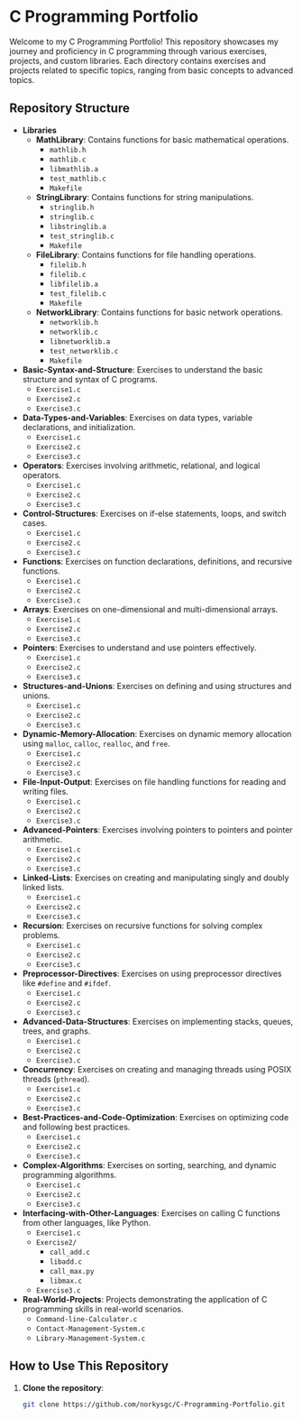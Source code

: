 
# C Programming Portfolio

Welcome to my C Programming Portfolio! This repository showcases my journey and proficiency in C programming through various exercises, projects, and custom libraries. Each directory contains exercises and projects related to specific topics, ranging from basic concepts to advanced topics.

## Repository Structure

- **Libraries**
  - **MathLibrary**: Contains functions for basic mathematical operations.
    - `mathlib.h`
    - `mathlib.c`
    - `libmathlib.a`
    - `test_mathlib.c`
    - `Makefile`
  - **StringLibrary**: Contains functions for string manipulations.
    - `stringlib.h`
    - `stringlib.c`
    - `libstringlib.a`
    - `test_stringlib.c`
    - `Makefile`
  - **FileLibrary**: Contains functions for file handling operations.
    - `filelib.h`
    - `filelib.c`
    - `libfilelib.a`
    - `test_filelib.c`
    - `Makefile`
  - **NetworkLibrary**: Contains functions for basic network operations.
    - `networklib.h`
    - `networklib.c`
    - `libnetworklib.a`
    - `test_networklib.c`
    - `Makefile`
- **Basic-Syntax-and-Structure**: Exercises to understand the basic structure and syntax of C programs.
  - `Exercise1.c`
  - `Exercise2.c`
  - `Exercise3.c`
- **Data-Types-and-Variables**: Exercises on data types, variable declarations, and initialization.
  - `Exercise1.c`
  - `Exercise2.c`
  - `Exercise3.c`
- **Operators**: Exercises involving arithmetic, relational, and logical operators.
  - `Exercise1.c`
  - `Exercise2.c`
  - `Exercise3.c`
- **Control-Structures**: Exercises on if-else statements, loops, and switch cases.
  - `Exercise1.c`
  - `Exercise2.c`
  - `Exercise3.c`
- **Functions**: Exercises on function declarations, definitions, and recursive functions.
  - `Exercise1.c`
  - `Exercise2.c`
  - `Exercise3.c`
- **Arrays**: Exercises on one-dimensional and multi-dimensional arrays.
  - `Exercise1.c`
  - `Exercise2.c`
  - `Exercise3.c`
- **Pointers**: Exercises to understand and use pointers effectively.
  - `Exercise1.c`
  - `Exercise2.c`
  - `Exercise3.c`
- **Structures-and-Unions**: Exercises on defining and using structures and unions.
  - `Exercise1.c`
  - `Exercise2.c`
  - `Exercise3.c`
- **Dynamic-Memory-Allocation**: Exercises on dynamic memory allocation using `malloc`, `calloc`, `realloc`, and `free`.
  - `Exercise1.c`
  - `Exercise2.c`
  - `Exercise3.c`
- **File-Input-Output**: Exercises on file handling functions for reading and writing files.
  - `Exercise1.c`
  - `Exercise2.c`
  - `Exercise3.c`
- **Advanced-Pointers**: Exercises involving pointers to pointers and pointer arithmetic.
  - `Exercise1.c`
  - `Exercise2.c`
  - `Exercise3.c`
- **Linked-Lists**: Exercises on creating and manipulating singly and doubly linked lists.
  - `Exercise1.c`
  - `Exercise2.c`
  - `Exercise3.c`
- **Recursion**: Exercises on recursive functions for solving complex problems.
  - `Exercise1.c`
  - `Exercise2.c`
  - `Exercise3.c`
- **Preprocessor-Directives**: Exercises on using preprocessor directives like `#define` and `#ifdef`.
  - `Exercise1.c`
  - `Exercise2.c`
  - `Exercise3.c`
- **Advanced-Data-Structures**: Exercises on implementing stacks, queues, trees, and graphs.
  - `Exercise1.c`
  - `Exercise2.c`
  - `Exercise3.c`
- **Concurrency**: Exercises on creating and managing threads using POSIX threads (`pthread`).
  - `Exercise1.c`
  - `Exercise2.c`
  - `Exercise3.c`
- **Best-Practices-and-Code-Optimization**: Exercises on optimizing code and following best practices.
  - `Exercise1.c`
  - `Exercise2.c`
  - `Exercise3.c`
- **Complex-Algorithms**: Exercises on sorting, searching, and dynamic programming algorithms.
  - `Exercise1.c`
  - `Exercise2.c`
  - `Exercise3.c`
- **Interfacing-with-Other-Languages**: Exercises on calling C functions from other languages, like Python.
  - `Exercise1.c`
  - `Exercise2/`
    - `call_add.c`
    - `libadd.c`
    - `call_max.py`
    - `libmax.c`
  - `Exercise3.c`
- **Real-World-Projects**: Projects demonstrating the application of C programming skills in real-world scenarios.
  - `Command-line-Calculator.c`
  - `Contact-Management-System.c`
  - `Library-Management-System.c`

## How to Use This Repository

1. **Clone the repository**:
   ```bash
   git clone https://github.com/norkysgc/C-Programming-Portfolio.git
